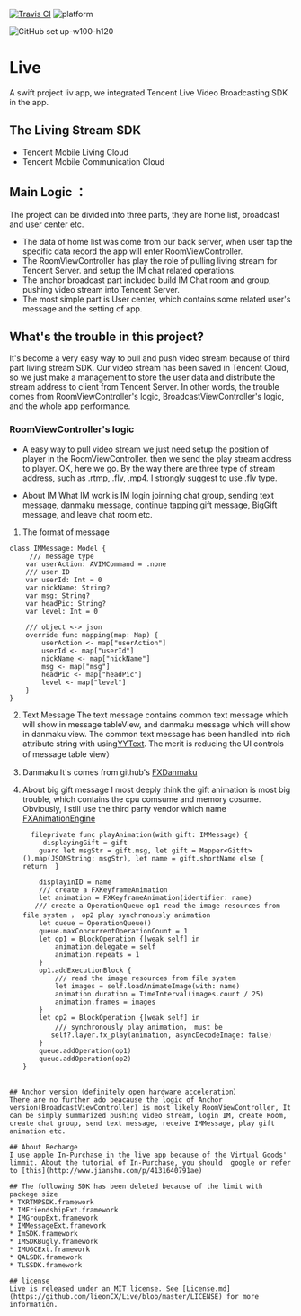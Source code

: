[![Travis CI](https://travis-ci.org/ReactiveX/RxSwift.svg?branch=master)](https://travis-ci.org/ReactiveX/RxSwift) ![platform](https://img.shields.io/badge/platform-iOS9.0-brightgreen.svg)

![GitHub set up-w100-h120](https://github.com/lieonCX/Live/blob/master/Live/Assets.xcassets/LaunchImage.launchimage/%EF%BC%94%EF%BD%93.png)

# Live
A swift project liv app, we integrated Tencent Live Video Broadcasting SDK in the app.

## The Living Stream SDK 
* Tencent Mobile Living Cloud
* Tencent Mobile Communication Cloud

## Main Logic ：
The project can be divided into three parts, they are home list, broadcast and user center etc.

* The data of home list was come from our back server, when user tap the specific data record the app will enter RoomViewController. 
* The RoomViewController has play the role of pulling living stream for Tencent Server. and setup the IM chat related operations.
* The anchor broadcast part included build IM Chat room and group, pushing video stream into Tencent Server.
* The most simple part is User center, which contains some related user's message and the setting of app. 

## What's the trouble in this project?
It's become a very easy way to pull and push video stream because of third part living stream SDK. Our video stream has been saved in Tencent Cloud, so we just make a management to store the user data and distribute the stream address to client from Tencent Server.
In other words, the trouble comes from  RoomViewController's logic, BroadcastViewController's logic, and the whole app performance.

### RoomViewController's logic
* A easy way to pull video stream
  we just need setup the position of player in the RoomViewController. then we send the play stream address to player. OK, here we go.
	By the way there are three type of stream address, such as .rtmp, .flv, .mp4. I strongly suggest to use .flv type.
	
* About IM
	What IM work is IM login joinning chat group, sending text message, danmaku message, continue tapping gift message, BigGift message, and leave chat room etc. 

1. The format of message 

```
class IMMessage: Model {
	 /// message type
    var userAction: AVIMCommand = .none
    /// user ID
    var userId: Int = 0
    var nickName: String?
    var msg: String?
    var headPic: String?
    var level: Int = 0
    
    /// object <-> json
    override func mapping(map: Map) {
        userAction <- map["userAction"]
        userId <- map["userId"]
        nickName <- map["nickName"]
        msg <- map["msg"]
        headPic <- map["headPic"]
        level <- map["level"]
    }
}
```

2. Text Message
		The text message contains common text message which will show in message tableView, and danmaku message which will show in danmaku view. The common text message has been handled into rich attribute string with using[YYText](https://github.com/ibireme/YYText). The merit is reducing the UI controls of message table view）
    
3. Danmaku
	It's comes from github's [FXDanmaku](https://github.com/ShawnFoo/FXDanmaku)
	
4. About big gift message
  I most deeply think the gift animation is most  big trouble, which contains the cpu comsume and memory cosume. Obviously, I still use the third party vendor which name [FXAnimationEngine](https://github.com/ShawnFoo/FXAnimationEngine)
	```
	  fileprivate func playAnimation(with gift: IMMessage) {
         displayingGift = gift
        guard let msgStr = gift.msg, let gift = Mapper<Gitft>().map(JSONString: msgStr), let name = gift.shortName else {  return  }
        
        displayinID = name
        /// create a FXKeyframeAnimation
        let animation = FXKeyframeAnimation(identifier: name)
       /// create a OperationQueue op1 read the image resources from file system ， op2 play synchronously animation
        let queue = OperationQueue()
        queue.maxConcurrentOperationCount = 1
        let op1 = BlockOperation {[weak self] in
            animation.delegate = self
            animation.repeats = 1
        }
        op1.addExecutionBlock {
            /// read the image resources from file system 
            let images = self.loadAnimateImage(with: name)
            animation.duration = TimeInterval(images.count / 25)
            animation.frames = images
        }
        let op2 = BlockOperation {[weak self] in
            /// synchronously play animation， must be
           self?.layer.fx_play(animation, asyncDecodeImage: false)
        }
        queue.addOperation(op1)
        queue.addOperation(op2)
    }
```

## Anchor version（definitely open hardware acceleration）
There are no further ado beacause the logic of Anchor version(BroadcastViewController) is most likely RoomViewController, It can be simply summarized pushing video stream, login IM, create Room, create chat group, send text message, receive IMMessage, play gift animation etc.

## About Recharge
I use apple In-Purchase in the live app because of the Virtual Goods' limmit. About the tutorial of In-Purchase, you should  google or refer to [this](http://www.jianshu.com/p/4131640791ae)

## The following SDK has been deleted because of the limit with packege size
* TXRTMPSDK.framework
* IMFriendshipExt.framework
* IMGroupExt.framework
* IMMessageExt.framework
* ImSDK.framework
* IMSDKBugly.framework
* IMUGCExt.framework
* QALSDK.framework
* TLSSDK.framework

## license
Live is released under an MIT license. See [License.md](https://github.com/lieonCX/Live/blob/master/LICENSE) for more information.


